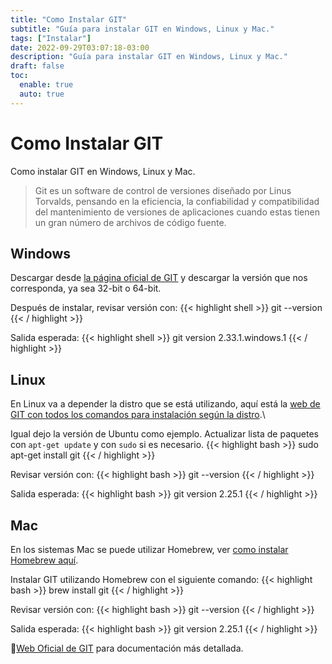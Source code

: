 ```yaml
---
title: "Como Instalar GIT"
subtitle: "Guía para instalar GIT en Windows, Linux y Mac."
tags: ["Instalar"]
date: 2022-09-29T03:07:18-03:00
description: "Guía para instalar GIT en Windows, Linux y Mac."
draft: false
toc:
  enable: true
  auto: true
---
```


# Como Instalar GIT
Como instalar GIT en Windows, Linux y Mac.

> Git es un software de control de versiones diseñado por Linus Torvalds, pensando en la eficiencia, la confiabilidad y compatibilidad del mantenimiento de versiones de aplicaciones cuando estas tienen un gran número de archivos de código fuente.

## Windows
Descargar desde [la página oficial de GIT](https://git-scm.com/download/win) y descargar la versión que nos corresponda, ya sea 32-bit o 64-bit.

Después de instalar, revisar versión con:
{{< highlight shell >}}
git --version
{{< / highlight >}}

Salida esperada:
{{< highlight shell >}}
git version 2.33.1.windows.1
{{< / highlight >}}

## Linux
En Linux va a depender la distro que se está utilizando, aquí está la [web de GIT con todos los comandos para instalación según la distro](https://git-scm.com/download/linux).\

Igual dejo la versión de Ubuntu como ejemplo.
Actualizar lista de paquetes con `apt-get update` y con `sudo` si es necesario.
{{< highlight bash >}}
sudo apt-get install git
{{< / highlight >}}

Revisar versión con:
{{< highlight bash >}}
git --version
{{< / highlight >}}

Salida esperada:
{{< highlight bash >}}
git version 2.25.1
{{< / highlight >}}

## Mac
En los sistemas Mac se puede utilizar Homebrew, ver [como instalar Homebrew aquí](/posts/instalar_homebrew/).

Instalar GIT utilizando Homebrew con el siguiente comando:
{{< highlight bash >}}
brew install git
{{< / highlight >}}

Revisar versión con:
{{< highlight bash >}}
git --version
{{< / highlight >}}

Salida esperada:
{{< highlight bash >}}
git version 2.25.1
{{< / highlight >}}


:link:[Web Oficial de GIT](https://git-scm.com) para documentación más detallada.
